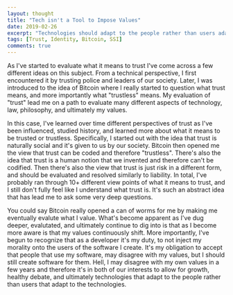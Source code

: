 ```yaml
---
layout: thought
title: "Tech isn't a Tool to Impose Values"
date: 2019-02-26
excerpt: "Technologies should adapt to the people rather than users adapting to their technologies."
tags: [Trust, Identity, Bitcoin, SSI]
comments: true
---
```


As I've started to evaluate what it means to trust I've come across a few different ideas on this subject. From a technical perspective, I first encountered it by trusting police and leaders of our society. Later, I was introduced to the idea of Bitcoin where I really started to question what trust means, and more importantly what "trustless" means. My evaluation of "trust" lead me on a path to evaluate many different aspects of technology, law, philosophy, and ultimately my values.

In this case, I've learned over time different perspectives of trust as I've been influenced, studied history, and learned more about what it means to be trusted or trustless. Specifically, I started out with the idea that trust is naturally social and it's given to us by our society. Bitcoin then opened me the view that trust can be coded and therefore "trustless". There's also the idea that trust is a human notion that we invented and therefore can't be codified. Then there's also the view that trust is just risk in a different form, and should be evaluated and resolved similarly to liability. In total, I've probably ran through 10+ different view points of what it means to trust, and I still don't fully feel like I understand what trust is. It's such an abstract idea that has lead me to ask some very deep questions. 

You could say Bitcoin really opened a can of worms for me by making me eventually evalute what I value. What's become apparent as I've dug deeper, evalutated, and ultimately continue to dig into is that as I become more aware is that my values continuously shift. More importantly, I've begun to recognize that as a developer it's my duty, to not inject my morality onto the users of the software I create. It's my obligation to accept that people that use my software, may disagree with my values, but I should still create software for them. Hell, I may disagree with my own values in a few years and therefore it's in both of our interests to allow for growth, healthy debate, and ultimately technologies that adapt to the people rather than users that adapt to the technologies.